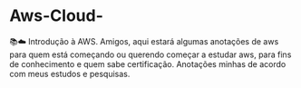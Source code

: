 # Aws-Cloud-
📚☁️ Introdução à AWS. Amigos, aqui estará algumas anotações de aws para quem está começando ou querendo começar a estudar aws, para fins de conhecimento e quem sabe certificação. Anotações minhas de acordo com meus estudos e pesquisas.
